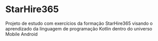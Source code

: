 # StarHire365
Projeto de estudo com exercícios da formação StarHire365 visando o aprendizado da linguagem de programação Kotlin dentro do universo Mobile Android

